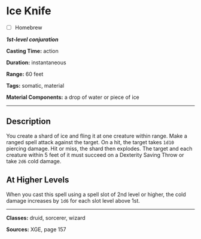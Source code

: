 # Ice Knife

- [ ] Homebrew

***1st-level conjuration***

**Casting Time:** action

**Duration:** instantaneous

**Range:** 60 feet

**Tags:** somatic, material

**Material Components:** a drop of water or piece of ice

---

## Description
You create a shard of ice and fling it at one creature within range.
Make a ranged spell attack against the target.
On a hit, the target takes `1d10` piercing damage.
Hit or miss, the shard then explodes.
The target and each creature within 5 feet of it must succeed on a Dexterity Saving Throw or take `2d6` cold damage.

## At Higher Levels
When you cast this spell using a spell slot of 2nd level or higher, the cold damage increases by `1d6` for each slot level above 1st.

---

**Classes:** druid, sorcerer, wizard

**Sources:** XGE, page 157
